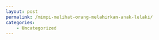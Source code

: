 ```yaml
---
layout: post
permalink: /mimpi-melihat-orang-melahirkan-anak-lelaki/
categories:
    - Uncategorized
---
```


